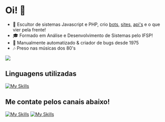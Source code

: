 <h1>Oi! 👋</h1>

- 🔭 Escultor de sistemas Javascript e PHP, crio [bots](https://github.com/Alonses/Alonsal), [sites](https://github.com/odnols/inventario-mine), [api's](https://github.com/Alonses/Apisal) e o que vier pela frente!
- 🎓 Formado em Análise e Desenvolvimento de Sistemas pelo IFSP!
- 🐛 Manualmente automatizado & criador de bugs desde 1975
- 🎶 Preso nas músicas dos 80's

<img src="https://user-images.githubusercontent.com/56841881/225772041-79a9f27f-cb88-41ab-aaed-67eacfa0ad99.png">

<h2>Linguagens utilizadas</h2>

[![My Skills](https://skillicons.dev/icons?i=js,html,css,php,mysql,mongodb,nodejs,jquery)](https://skillicons.dev)

<h2>Me contate pelos canais abaixo!</h2>

[![My Skills](https://skillicons.dev/icons?i=discord)](https://discord.gg/MPyTzWa)
[![My Skills](https://skillicons.dev/icons?i=linkedin)](https://www.linkedin.com/in/brnd21)
